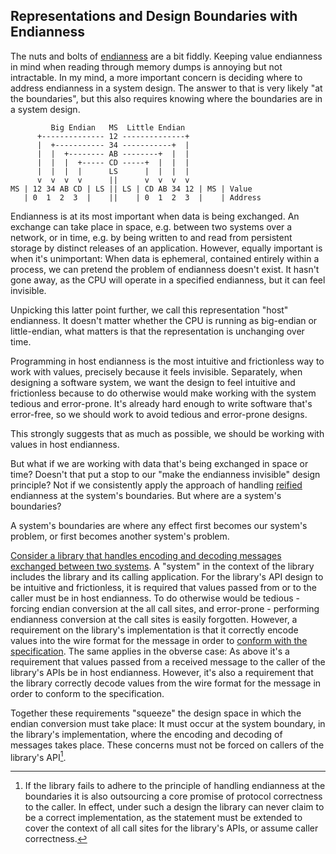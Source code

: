 ## Representations and Design Boundaries with Endianness

The nuts and bolts of [endianness][wikipedia-endianness] are a bit fiddly.
Keeping value endianness in mind when reading through memory dumps is annoying
but not intractable. In my mind, a more important concern is deciding where to
address endianness in a system design. The answer to that is very likely "at the
boundaries", but this also requires knowing where the boundaries are in a system
design.

[wikipedia-endianness]: https://en.wikipedia.org/wiki/Endianness

```
         Big Endian   MS  Little Endian
      +-------------- 12 --------------+
      |  +----------- 34 -----------+  |
      |  |  +-------- AB --------+  |  |
      |  |  |  +----- CD -----+  |  |  |
      |  |  |  |      LS      |  |  |  |
      v  v  v  v      ||      v  v  v  v
MS | 12 34 AB CD | LS || LS | CD AB 34 12 | MS | Value
   | 0  1  2  3  |    ||    | 0  1  2  3  |    | Address
```

Endianness is at its most important when data is being exchanged. An exchange
can take place in space, e.g. between two systems over a network, or in time,
e.g. by being written to and read from persistent storage by distinct releases
of an application. However, equally important is when it's unimportant: When
data is ephemeral, contained entirely within a process, we can pretend the
problem of endianness doesn't exist. It hasn't gone away, as the CPU will
operate in a specified endianness, but it can feel invisible.

Unpicking this latter point further, we call this representation "host"
endianness. It doesn't matter whether the CPU is running as big-endian or
little-endian, what matters is that the representation is unchanging over time.

Programming in host endianness is the most intuitive and frictionless way to
work with values, precisely because it feels invisible. Separately, when
designing a software system, we want the design to feel intuitive and
frictionless because to do otherwise would make working with the system tedious
and error-prone. It's already hard enough to write software that's error-free,
so we should work to avoid tedious and error-prone designs.

This strongly suggests that as much as possible, we should be working with
values in host endianness.

But what if we are working with data that's being exchanged in space or time?
Doesn't that put a stop to our "make the endianness invisible" design principle?
Not if we consistently apply the approach of handling
[reified][merriam-webster-reify] endianness at the system's boundaries. But
where are a system's boundaries?

[merriam-webster-reify]: https://www.merriam-webster.com/dictionary/reify

A system's boundaries are where any effect first becomes our system's problem,
or first becomes another system's problem.

[Consider a library that handles encoding and decoding messages exchanged
between two systems][openbmc-libpldm]. A "system" in the context of the library
includes the library and its calling application. For the library's API design
to be intuitive and frictionless, it is required that values passed from or to
the caller must be in host endianness. To do otherwise would be tedious -
forcing endian conversion at the all call sites, and error-prone - performing
endianness conversion at the call sites is easily forgotten. However, a
requirement on the library's implementation is that it correctly encode values
into the wire format for the message in order to [conform with the
specification][dmtf-pmci-pldm]. The same applies in the obverse case: As above
it's a requirement that values passed from a received message to the caller of
the library's APIs be in host endianness. However, it's also a requirement that
the library correctly decode values from the wire format for the message in
order to conform to the specification.

Together these requirements "squeeze" the design space in which the endian
conversion must take place: It must occur at the system boundary, in the
library's implementation, where the encoding and decoding of messages takes
place. These concerns must not be forced on callers of the library's API[^1].

[openbmc-libpldm]: https://github.com/openbmc/libpldm
[dmtf-pmci-pldm]: https://www.dmtf.org/sites/default/files/standards/documents/DSP0240_1.1.0.pdf

[^1]: If the library fails to adhere to the principle of handling endianness at
    the boundaries it is also outsourcing a core promise of protocol correctness
    to the caller. In effect, under such a design the library can never claim to
    be a correct implementation, as the statement must be extended to cover the
    context of all call sites for the library's APIs, or assume caller
    correctness.
